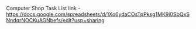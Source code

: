 Computer Shop
Task List link - https://docs.google.com/spreadsheets/d/1Xo6ydaCOsTpPksg1MK9i0SbQxSNndqrNOCKuAGNbefs/edit?usp=sharing
